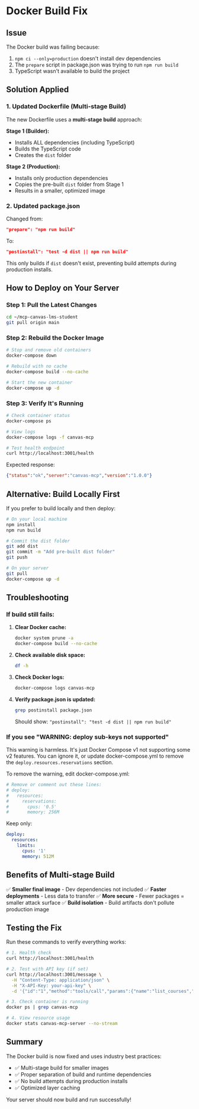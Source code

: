 # Docker Build Fix

## Issue
The Docker build was failing because:
1. `npm ci --only=production` doesn't install dev dependencies
2. The `prepare` script in package.json was trying to run `npm run build`
3. TypeScript wasn't available to build the project

## Solution Applied

### 1. Updated Dockerfile (Multi-stage Build)

The new Dockerfile uses a **multi-stage build** approach:

**Stage 1 (Builder):**
- Installs ALL dependencies (including TypeScript)
- Builds the TypeScript code
- Creates the `dist` folder

**Stage 2 (Production):**
- Installs only production dependencies
- Copies the pre-built `dist` folder from Stage 1
- Results in a smaller, optimized image

### 2. Updated package.json

Changed from:
```json
"prepare": "npm run build"
```

To:
```json
"postinstall": "test -d dist || npm run build"
```

This only builds if `dist` doesn't exist, preventing build attempts during production installs.

## How to Deploy on Your Server

### Step 1: Pull the Latest Changes

```bash
cd ~/mcp-canvas-lms-student
git pull origin main
```

### Step 2: Rebuild the Docker Image

```bash
# Stop and remove old containers
docker-compose down

# Rebuild with no cache
docker-compose build --no-cache

# Start the new container
docker-compose up -d
```

### Step 3: Verify It's Running

```bash
# Check container status
docker-compose ps

# View logs
docker-compose logs -f canvas-mcp

# Test health endpoint
curl http://localhost:3001/health
```

Expected response:
```json
{"status":"ok","server":"canvas-mcp","version":"1.0.0"}
```

## Alternative: Build Locally First

If you prefer to build locally and then deploy:

```bash
# On your local machine
npm install
npm run build

# Commit the dist folder
git add dist
git commit -m "Add pre-built dist folder"
git push

# On your server
git pull
docker-compose up -d
```

## Troubleshooting

### If build still fails:

1. **Clear Docker cache:**
   ```bash
   docker system prune -a
   docker-compose build --no-cache
   ```

2. **Check available disk space:**
   ```bash
   df -h
   ```

3. **Check Docker logs:**
   ```bash
   docker-compose logs canvas-mcp
   ```

4. **Verify package.json is updated:**
   ```bash
   grep postinstall package.json
   ```
   Should show: `"postinstall": "test -d dist || npm run build"`

### If you see "WARNING: deploy sub-keys not supported"

This warning is harmless. It's just Docker Compose v1 not supporting some v2 features. You can ignore it, or update docker-compose.yml to remove the `deploy.resources.reservations` section.

To remove the warning, edit docker-compose.yml:

```yaml
# Remove or comment out these lines:
# deploy:
#   resources:
#     reservations:
#       cpus: '0.5'
#       memory: 256M
```

Keep only:
```yaml
deploy:
  resources:
    limits:
      cpus: '1'
      memory: 512M
```

## Benefits of Multi-stage Build

✅ **Smaller final image** - Dev dependencies not included
✅ **Faster deployments** - Less data to transfer
✅ **More secure** - Fewer packages = smaller attack surface
✅ **Build isolation** - Build artifacts don't pollute production image

## Testing the Fix

Run these commands to verify everything works:

```bash
# 1. Health check
curl http://localhost:3001/health

# 2. Test with API key (if set)
curl http://localhost:3001/message \
  -H "Content-Type: application/json" \
  -H "X-API-Key: your-api-key" \
  -d '{"id":"1","method":"tools/call","params":{"name":"list_courses","arguments":{}}}'

# 3. Check container is running
docker ps | grep canvas-mcp

# 4. View resource usage
docker stats canvas-mcp-server --no-stream
```

## Summary

The Docker build is now fixed and uses industry best practices:
- ✅ Multi-stage build for smaller images
- ✅ Proper separation of build and runtime dependencies
- ✅ No build attempts during production installs
- ✅ Optimized layer caching

Your server should now build and run successfully!
